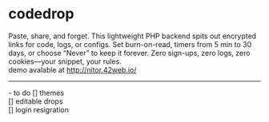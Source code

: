 # codedrop
Paste, share, and forget. This lightweight PHP backend spits out encrypted links for code, logs, or configs. Set burn-on-read, timers from 5 min to 30 days, or choose “Never” to keep it forever. Zero sign-ups, zero logs, zero cookies—your snippet, your rules.
<br>
demo avalable at http://nitor.42web.io/
<hr>
- to do 
 [] themes <br>
 [] editable drops <br>
 [] login resigration 
